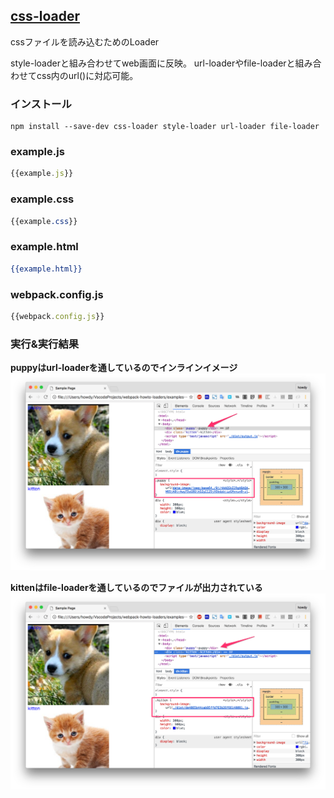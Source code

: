## [css-loader](https://github.com/webpack/css-loader)
cssファイルを読み込むためのLoader
 
style-loaderと組み合わせてweb画面に反映。
url-loaderやfile-loaderと組み合わせてcss内のurl()に対応可能。


### インストール

```console
npm install --save-dev css-loader style-loader url-loader file-loader
```

### example.js

```javascript:example.js
{{example.js}}
```

### example.css

```css:example.css
{{example.css}}
```

### example.html

```html:example.html
{{example.html}}
```

### webpack.config.js

```javascript:webpack.config.js
{{webpack.config.js}}
```

### 実行&実行結果

**puppyはurl-loaderを通しているのでインラインイメージ**
![cap1](https://raw.githubusercontent.com/howdy39/webpack-howto-loaders/master/examples/css-loader/capture/cap1.png)

**kittenはfile-loaderを通しているのでファイルが出力されている**
![cap2](https://raw.githubusercontent.com/howdy39/webpack-howto-loaders/master/examples/css-loader/capture/cap2.png)